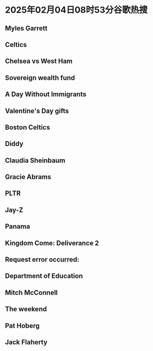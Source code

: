 # 2025年02月04日08时53分谷歌热搜

## Myles Garrett

## Celtics

## Chelsea vs West Ham

## Sovereign wealth fund

## A Day Without Immigrants

## Valentine's Day gifts

## Boston Celtics

## Diddy

## Claudia Sheinbaum

## Gracie Abrams

## PLTR

## Jay-Z

## Panama

## Kingdom Come: Deliverance 2

## Request error occurred:

## Department of Education

## Mitch McConnell

## The weekend

## Pat Hoberg

## Jack Flaherty

